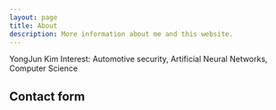 ```yaml
---
layout: page
title: About
description: More information about me and this website.
---
```


YongJun Kim
Interest: Automotive security, Artificial Neural Networks, Computer Science

## Contact form

<!-- {% include contact_form.html %} -->
